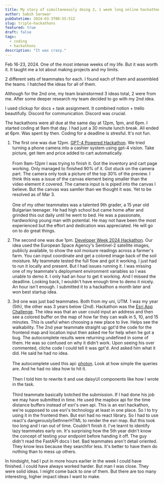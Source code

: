 ```yaml
---
title: My story of simultaneously doing 3, 1 week long online hackathons
author: Sabih Sarowar
pubDatetime: 2024-03-3T00:55:51Z
slug: triple-hackathons
featured: true
draft: false
tags:
  - coding
  - hackathons
description: "It was crazy."
---
```


Feb 16-23, 2024. One of the most intense weeks of my life. But it was worth it. It taught me a lot about making projects and my limits.

2 different sets of teammates for each. I found each of them and assembled the teams. I hatched the ideas for all of them.

Although for the 2nd one, my team brainstormed 3 ideas total, 2 were from me. After some deeper research my team decided to go with my 2nd idea.

I used clickup for docs + task assignment. It combined notion + trello beautifully. Discord for communication. Discord was crucial.

The hackathons were all due at the same day at 12pm, 1pm, and 6pm. I started coding at 9am that day. I had just a 30 minute lunch break. All ended at 6pm. Was spent by then. Coding for a deadline is stresful. It's not fun.

1. The first one was due 12pm. [GPT-4 Powered Hackathon](https://lablab.ai/event/gpt-4-powered-app-creation-hackathon). We tried turning a phone camera into a cashier system using gpt-4 vision. Take picture, get item and price added to cart automatically. \
   \
   From 9am-12pm I was trying to finish it. Got the inventory and cart page working. Only managed to finished 90% of it. Got stuck on the camera part. The camera only took a picture of the top 30% of the preview. I think this was a issue of the canvas element being smaller than the video element it covered. The camera input is is piped into the canvas I believe. But the canvas was samller than we thought it was. Yet to be resolved as of Mar 3.\
   \
   One of my other teammates was a talented 9th grader, a 15 year old Bulgarian teenager. He had high school but came home after and grinded this out daily until he went to bed. He was a passionate, hardworking young man with potential. He may not have been the most experienced but the effort and dedication was appreciated. He will go on to do great things.

2. The second one was due 1pm. [Developer Week 2024 Hackathon](https://developerweek-2024-hackathon.devpost.com/). Our idea used the European Space Agency's Sentinel-2 satellite images, publicly available, to show the soil moisure readings across a farmer's farm. You can input coordinate and get a colored image back of the soil moisture. My teammate tested the full flow and got it working. I just had to run it locally and present. But I had issues running it. I was missing one of my teammate's deployment environment variables so I was unable to demo it. I only had an hour to get it working. And I missed the deadline. Looking back, I wouldn't have enough time to demo it nicely. An hour isn't enough. I submitted it to a hackathon a month later and won best startup idea.

3. 3rd one was just bad teammates. Both from my uni, UTM. 1 was my year (5th), the other was 3 years below (2nd). Hackathon was the [Esri App Challenge](https://ecce.esri.ca/app-challenge/). The idea was that an user could input an address and then see a colored buffer on the map of how far they can walk in 5, 10, and 15 minutes. This is useful when choosing a new place to live. Helps see the walkability. The 2nd year teammate straight up gpt'd the code for the frontend map and location input then asked me for help when he got a bug. The autocomplete results were returning undefined in some of them. He was so confused on why it didn't work. Upon seeing his over commented, cliche code I could tell it was gpt'd. And asked him what it did. He said he had no idea.\
   \
   The autocomplete used this api: [photon](https://photon.komoot.io/). Look at how simple the queries are. And he had no idea how to hit it.\
   \
   Then I told him to rewrite it and use daisyUI components like how I wrote in the task.\
   \
   Third teammate basically botched the submission. If I had done his job we may have submitted in time. He used the mapbox api for the time distance buffers instead of esri's own api. This is an esri hackathon, we're supposed to use esri's technology at least in one place. So I to try using it in the frontend then. But esri had no react library. So I had to use react's dangerouslySetInnerHTML to render the esri map. But this took too long and I ran out of time. Couldn't finish it. I've learnt to identify lazy teammates early on. It's surprising how the 5th year didn't know the concept of testing your endpoint before handing it off. The guy didn't read the FastAPI docs I bet. Bad teammates aren't detail oriented. They know less because they searchfor less. It's better to have them do nothing than to mess up others.

In hindsight, had I put in more hours earlier in the week I could have finished. I could have always worked harder. But man I was close. They were solid ideas. I might come back to one of them. But there are too many interesting, higher impact ideas I want to make.